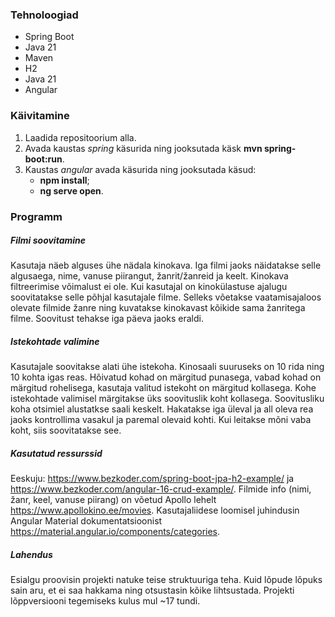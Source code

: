<h3>Tehnoloogiad</h3>

- Spring Boot
- Java 21
- Maven
- H2
- Java 21
- Angular


<h3>Käivitamine</h3>

1. Laadida repositoorium alla.
2. Avada kaustas *spring* käsurida ning jooksutada käsk **mvn spring-boot:run**.
3. Kaustas *angular* avada käsurida ning jooksutada käsud:
   - **npm install**;
   - **ng serve open**.


<h3>Programm</h3>

<h5>Filmi soovitamine</h5>

Kasutaja näeb alguses ühe nädala kinokava. Iga filmi jaoks näidatakse selle algusaega, nime, vanuse piirangut, žanrit/žanreid ja keelt. Kinokava filtreerimise võimalust ei ole.
Kui kasutajal on kinokülastuse ajalugu soovitatakse selle põhjal kasutajale filme. Selleks võetakse vaatamisajaloos olevate filmide žanre ning kuvatakse kinokavast kõikide sama žanritega filme. Soovitust tehakse iga päeva jaoks eraldi.


<h5>Istekohtade valimine</h5>

Kasutajale soovitakse alati ühe istekoha. Kinosaali suuruseks on 10 rida ning 10 kohta igas reas. Hõivatud kohad on märgitud punasega, vabad kohad on märgitud rohelisega, kasutaja valitud istekoht on märgitud kollasega. Kohe istekohtade valimisel märgitakse üks soovituslik koht kollasega.
Soovitusliku koha otsimiel alustatkse saali keskelt. Hakatakse iga üleval ja all oleva rea jaoks kontrollima vasakul ja paremal olevaid kohti. Kui leitakse mõni vaba koht, siis soovitatakse see.


<h5>Kasutatud ressurssid</h5>

Eeskuju: https://www.bezkoder.com/spring-boot-jpa-h2-example/ ja https://www.bezkoder.com/angular-16-crud-example/.
Filmide info (nimi, žanr, keel, vanuse piirang) on võetud Apollo lehelt https://www.apollokino.ee/movies.
Kasutajaliidese loomisel juhindusin Angular Material dokumentatsioonist https://material.angular.io/components/categories.


<h5>Lahendus</h5>

Esialgu proovisin projekti natuke teise struktuuriga teha. Kuid lõpude lõpuks sain aru, et ei saa hakkama ning otsustasin kõike lihtsustada.
Projekti lõppversiooni tegemiseks kulus mul ~17 tundi.
